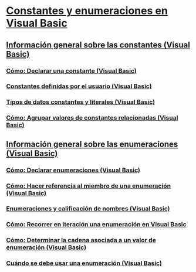 # [Constantes y enumeraciones en Visual Basic](index.md)
## [Información general sobre las constantes (Visual Basic)](constants-overview.md)
### [Cómo: Declarar una constante (Visual Basic)](how-to-declare-a-constant.md)
### [Constantes definidas por el usuario (Visual Basic)](user-defined-constants.md)
### [Tipos de datos constantes y literales (Visual Basic)](constant-and-literal-data-types.md)
### [Cómo: Agrupar valores de constantes relacionadas (Visual Basic)](how-to-group-related-constant-values-together.md)
## [Información general sobre las enumeraciones (Visual Basic)](enumerations-overview.md)
### [Cómo: Declarar enumeraciones (Visual Basic)](how-to-declare-enumerations.md)
### [Cómo: Hacer referencia al miembro de una enumeración (Visual Basic)](how-to-refer-to-an-enumeration-member.md)
### [Enumeraciones y calificación de nombres (Visual Basic)](enumerations-and-name-qualification.md)
### [Cómo: Recorrer en iteración una enumeración en Visual Basic](how-to-iterate-through-an-enumeration.md)
### [Cómo: Determinar la cadena asociada a un valor de enumeración (Visual Basic)](how-to-determine-the-string-associated-with-an-enumeration-value.md)
### [Cuándo se debe usar una enumeración (Visual Basic)](when-to-use-an-enumeration.md)
